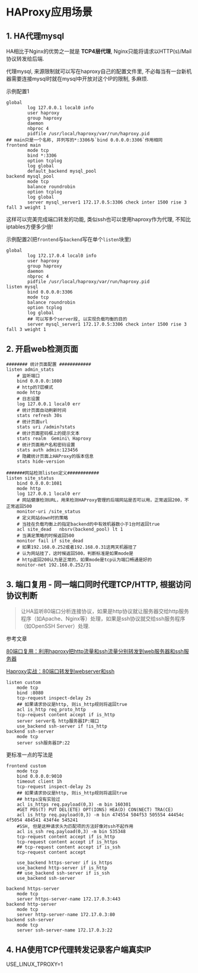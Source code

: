 # HAProxy应用场景

## 1. HA代理mysql

HA相比于Nginx的优势之一就是 **TCP4层代理**, Nginx只能将请求以HTTP(s)/Mail协议转发给后端.

代理mysql, 来源限制就可以写在haproxy自己的配置文件里, 不必每当有一台新机器需要连接mysql时就在mysql中开放对这个IP的限制, 多麻烦.

示例配置1

```
global
        log 127.0.0.1 local0 info
        user haproxy
        group haproxy
        daemon
        nbproc 4
        pidfile /usr/local/haproxy/var/run/haproxy.pid
## main只是一个名称, 并列写的*:3306与`bind 0.0.0.0:3306`作用相同
frontend main 
        mode tcp
        bind *:3306
        option tcplog
        log global
        default_backend mysql_pool
backend mysql_pool
        mode tcp
        balance roundrobin
        option tcplog
        log global
        server mysql_server1 172.17.0.5:3306 check inter 1500 rise 3 fall 3 weight 1
```

这样可以完美完成端口转发的功能, 类似ssh也可以使用haproxy作为代理, 不知比iptables方便多少倍!

示例配置2(把`frontend`与`backend`写在单个`listen`块里)

```
global
        log 172.17.0.4 local0 info
        user haproxy
        group haproxy
        daemon
        nbproc 4
        pidfile /usr/local/haproxy/var/run/haproxy.pid
listen mysql 
        bind 0.0.0.0:3306
        mode tcp
        balance roundrobin
        option tcplog
        log global
        ## 可以写多个server段, 以实现负载均衡的目的
        server mysql_server1 172.17.0.5:3306 check inter 1500 rise 3 fall 3 weight 1
```

## 2. 开启web检测页面

```
######## 统计页面配置 ############
listen admin_stats
    # 监听端口
    bind 0.0.0.0:1080
    # http的7层模式
    mode http
    # 日志设置
    log 127.0.0.1 local0 err
    # 统计页面自动刷新时间
    stats refresh 30s
    # 统计页面url
    stats uri /admin?stats
    # 统计页面密码框上的提示文本
    stats realm  Gemini\ Haproxy
    # 统计页面用户名和密码设置
    stats auth admin:123456
    # 隐藏统计页面上HAProxy的版本信息
    stats hide-version

#######网站检测listen定义############
listen site_status
    bind 0.0.0.0:1081
    mode http
    log 127.0.0.1 local0 err
    # 网站健康检测URL，用来检测HAProxy管理的后端网站是否可以用，正常返回200，不正常返回500
    monitor-uri /site_status
    # 定义网站down时的策略
    # 当挂在负载均衡上的指定backend的中有效机器数小于1台时返回true
    acl site_dead   nbsrv(backend_pool) lt 1
    # 当满足策略的时候返回500
    monitor fail if site_dead
    # 如果192.168.0.252或者192.168.0.31这两天机器挂了
    # 认为网站挂了，这时候返回500，判断标准是如果mode是
    # http返回200认为是正常的，如果mode是tcp认为端口畅通是好的
    monitor-net 192.168.0.252/31
```

## 3. 端口复用 - 同一端口同时代理TCP/HTTP, 根据访问协议判断

> 让HA监听80端口分析连接协议，如果是http协议就让服务器交给http服务程序（如Apache、Nginx等）处理，如果是ssh协议就交给ssh服务程序（如OpenSSH Server）处理.

参考文章

[80端口复用：利用haproxy把http流量和ssh流量分别转发到web服务器和ssh服务器](http://blog.csdn.net/zebra2011/article/details/51225262)

[Haproxy实战：80端口转发到webserver和ssh](http://blog.csdn.net/jmlikun/article/details/50605162)

```
listen custom
    mode tcp
    bind :8080
    tcp-request inspect-delay 2s
    ## 如果请求协议是http, 则is_http规则将返回true
    acl is_http req_proto_http
    tcp-request content accept if is_http
    server server名 http服务器IP:端口
    use_backend ssh-server if !is_http
backend ssh-server
    mode tcp
    server ssh服务器IP:22
```

更标准一点的写法是

```
frontend custom
    mode tcp
    bind 0.0.0.0:9010
    timeout client 1h
    tcp-request inspect-delay 2s
    ## 如果请求协议是http, 则is_http规则将返回true
    ## https没有实验过
    acl is_https req.payload(0,3) -m bin 160301  
    #GET POS(T) PUT DEL(ETE) OPT(IONS) HEA(D) CON(NECT) TRA(CE)   
    acl is_http req.payload(0,3) -m bin 474554 504f53 505554 44454c 4f5054 484541 434f4e 545241  
    #SSH, 但是这种请求头为匹配项的方法好像对ssh不起作用
    acl is_ssh req.payload(0,3) -m bin 535348  
    tcp-request content accept if is_http  
    tcp-request content accept if is_https  
    ## tcp-request content accept if is_ssh
    tcp-request content accept

    use_backend https-server if is_https
    use_backend http-server if is_http
    ## use_backend ssh-server if is_ssh
    use_backend ssh-server

backend https-server
    mode tcp
    server https-server-name 172.17.0.3:443
backend http-server
    mode tcp
    server http-server-name 172.17.0.3:80
backend ssh-server
    mode tcp
    server ssh-server-name 172.17.0.3:22
```

## 4. HA使用TCP代理转发记录客户端真实IP

USE_LINUX_TPROXY=1
